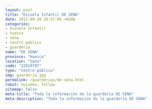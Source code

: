 ```yaml
---
layout: post
title: "Escuela Infantil DE SENA"
date: 2017-09-20 20:57:05 +0200
categories:
- Escuela Infantil
- huesca
- sena
- Centro público
- guarderia
name: "DE SENA"
province: "Huesca"
location: "Sena"
code: "22010797"
type: "Centro público"
img: guarderia.jpg
permalink: /guarderias/de-sena.html
robot: noindex, follow
sitemap: false
meta-title: "Toda la información de la guardería DE SENA"
meta-description: "Toda la información de la guardería DE SENA"
---
```

